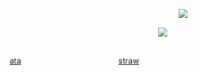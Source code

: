                                           ![](https://komarev.com/ghpvc/?username=yvoisen&color=370c03&style=for-the-badge&label=.+𝗹+𝘂+𝘀+𝘁+.&base=2274)




                                      ![](https://cdn.discordapp.com/attachments/934596480310853685/1432520891639795873/Untitled149_20251028000147_edit_59857082968469.png?ex=69015a8b&is=6900090b&hm=358eb5b7e3333777beea6a20a717a9429399ececdcf24b8ae245ec9cb8b40e1c&=&format=webp&quality=lossless&width=500&height=500)



                                                                [ata](https://yvoisen.atabook.org)                   [straw](https://yvoisen.straw.page)
